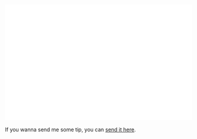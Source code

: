 ![stat](./index.svg)

If you wanna send me some tip, you can [send it here](https://saweria.co/onigura).
